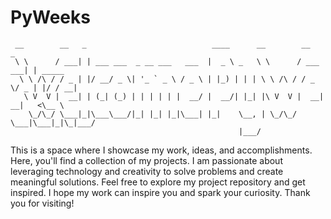 # PyWeeks

```
 __        __   _                            ____      __        __        _        
 \ \      / ___| | ___ ___  _ __ ___   ___  |  _ \ _   \ \      / ___  ___| | _____ 
  \ \ /\ / / _ | |/ __/ _ \| '_ ` _ \ / _ \ | |_) | | | \ \ /\ / / _ \/ _ | |/ / __|
   \ V  V |  __| | (_| (_) | | | | | |  __/ |  __/| |_| |\ V  V |  __|  __|   <\__ \
    \_/\_/ \___|_|\___\___/|_| |_| |_|\___| |_|    \__, | \_/\_/ \___|\___|_|\_|___/
                                                   |___/                            
```

This is a space where I showcase my work, ideas, and accomplishments. Here, you'll find a collection of my projects. I am passionate about leveraging technology and creativity to solve problems and create meaningful solutions. Feel free to explore my project repository and get inspired. I hope my work can inspire you and spark your curiosity. Thank you for visiting!
